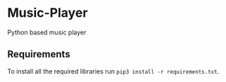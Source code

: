 # Music-Player
Python based music player

## Requirements
To install all the required libraries run ``pip3 install -r requirements.txt``.
